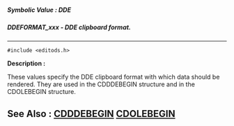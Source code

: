 ##### Symbolic Value : DDE
##### DDEFORMAT_xxx - DDE clipboard format.
---
```
#include <editods.h>
```
**Description :**

These values specify the DDE clipboard format with which data should be 
rendered.  They are used in the CDDDEBEGIN structure and in the CDOLEBEGIN 
structure.

**See Also :**
[CDDDEBEGIN](/domino-c-api-docs/reference/Data/CDDDEBEGIN)
[CDOLEBEGIN](/domino-c-api-docs/reference/Data/CDOLEBEGIN)
---
